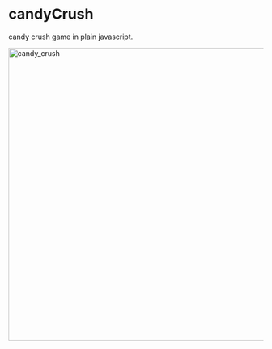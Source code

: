# candyCrush
candy crush game in plain javascript.

<img width="577" alt="candy_crush" src="https://user-images.githubusercontent.com/65926998/222021475-37914117-f331-4b8c-9e6e-4b54fe1e1faf.PNG">

